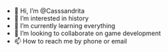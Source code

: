 - 👋 Hi, I’m @Casssandrita
- 👀 I’m interested in history
- 🌱 I’m currently learning everything 
- 💞️ I’m looking to collaborate on game development 
- 📫 How to reach me by phone or email

<!---
Casssandrita/Casssandrita is a ✨ special ✨ repository because its `README.md` (this file) appears on your GitHub profile.
You can click the Preview link to take a look at your changes.
--->
